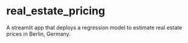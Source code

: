 # real_estate_pricing
A streamlit app that deploys a regression model to estimate real estate prices in Berlin, Germany.
